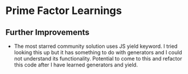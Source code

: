 # Prime Factor Learnings
## Further Improvements
* The most starred community solution uses JS yield keyword. I tried looking this up but it has something to do with generators and I could not understand its functionality. Potential to come to this and refactor this code after I have learned generators and yield. 